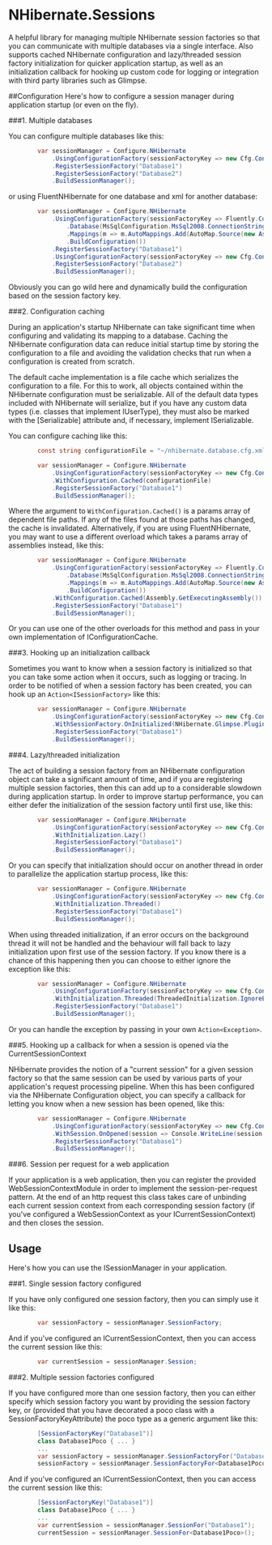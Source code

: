 # NHibernate.Sessions

A helpful library for managing multiple NHibernate session factories so that you can communicate with
multiple databases via a single interface. Also supports cached NHibernate configuration and lazy/threaded
session factory initialization for quicker application startup, as well as an initialization callback for
hooking up custom code for logging or integration with third party libraries such as Glimpse.

##Configuration
Here's how to configure a session manager during application startup (or even on the fly).

###1. Multiple databases

You can configure multiple databases like this:

````c#
		var sessionManager = Configure.NHibernate
			.UsingConfigurationFactory(sessionFactoryKey => new Cfg.Configuration().Configure(string.Format("~/nhibernate.{0}.cfg.xml", sessionFactoryKey)))
			.RegisterSessionFactory("Database1")
			.RegisterSessionFactory("Database2")
			.BuildSessionManager();
`````

or using FluentNHibernate for one database and xml for another database:

````c#
		var sessionManager = Configure.NHibernate
			.UsingConfigurationFactory(sessionFactoryKey => Fluently.Configure(new Cfg.Configuration())
				.Database(MsSqlConfiguration.MsSql2008.ConnectionString(c => c.FromConnectionStringWithKey(sessionFactoryKey)))
				.Mappings(m => m.AutoMappings.Add(AutoMap.Source(new AssemblyTypeSource(Assembly.GetExecutingAssembly()))))
				.BuildConfiguration())
			.RegisterSessionFactory("Database1")
			.UsingConfigurationFactory(sessionFactoryKey => new Cfg.Configuration().Configure("~/nhibernate.database2.cfg.xml"))
			.RegisterSessionFactory("Database2")
			.BuildSessionManager();
`````

Obviously you can go wild here and dynamically build the configuration based on the session factory key.

###2. Configuration caching

During an application's startup NHibernate can take significant time when configuring and validating its
mapping to a database. Caching the NHibernate configuration data can reduce initial startup time by storing
the configuration to a file and avoiding the validation checks that run when a configuration is created
from scratch.

The default cache implementation is a file cache which serializes the configuration to a file.
For this to work, all objects contained within the NHibernate configuration must be serializable. All of
the default data types included with NHibernate will serialize, but if you have any custom data types
(i.e. classes that implement IUserType), they must also be marked with the [Serializable] attribute and,
if necessary, implement ISerializable.

You can configure caching like this:

````c#
		const string configurationFile = "~/nhibernate.database.cfg.xml";

		var sessionManager = Configure.NHibernate
			.UsingConfigurationFactory(sessionFactoryKey => new Cfg.Configuration().Configure(configurationFile))
			.WithConfiguration.Cached(configurationFile)
			.RegisterSessionFactory("Database1")
			.BuildSessionManager();
`````

Where the argument to `WithConfiguration.Cached()` is a params array of dependent file paths. If any of the
files found at those paths has changed, the cache is invalidated. Alternatively, if you are using
FluentNHibernate, you may want to use a different overload which takes a params array of assemblies instead,
like this:

````c#
		var sessionManager = Configure.NHibernate
			.UsingConfigurationFactory(sessionFactoryKey => Fluently.Configure(new Cfg.Configuration())
				.Database(MsSqlConfiguration.MsSql2008.ConnectionString(c => c.FromConnectionStringWithKey(sessionFactoryKey)))
				.Mappings(m => m.AutoMappings.Add(AutoMap.Source(new AssemblyTypeSource(Assembly.GetExecutingAssembly()))))
				.BuildConfiguration())
			.WithConfiguration.Cached(Assembly.GetExecutingAssembly())
			.RegisterSessionFactory("Database1")
			.BuildSessionManager();
`````

Or you can use one of the other overloads for this method and pass in your own implementation of IConfigurationCache.

###3. Hooking up an initialization callback

Sometimes you want to know when a session factory is initialized so that you can take some action when it occurs,
such as logging or tracing. In order to be notified of when a session factory has been created, you can hook up
an `Action<ISessionFactory>` like this:

````c#
		var sessionManager = Configure.NHibernate
			.UsingConfigurationFactory(sessionFactoryKey => new Cfg.Configuration().Configure("~/nhibernate.database.cfg.xml"))
			.WithSessionFactory.OnInitialized(NHibernate.Glimpse.Plugin.RegisterSessionFactory)
			.RegisterSessionFactory("Database1")
			.BuildSessionManager();
`````

###4. Lazy/threaded initialization

The act of building a session factory from an NHibernate configuration object can take a significant amount of
time, and if you are registering multiple session factories, then this can add up to a considerable slowdown during
application startup. In order to improve startup performance, you can either defer the initialization of the
session factory until first use, like this:

````c#
		var sessionManager = Configure.NHibernate
			.UsingConfigurationFactory(sessionFactoryKey => new Cfg.Configuration().Configure("~/nhibernate.database.cfg.xml"))
			.WithInitialization.Lazy()
			.RegisterSessionFactory("Database1")
			.BuildSessionManager();
`````

Or you can specify that initialization should occur on another thread in order to parallelize the
application startup process, like this:

````c#
		var sessionManager = Configure.NHibernate
			.UsingConfigurationFactory(sessionFactoryKey => new Cfg.Configuration().Configure("~/nhibernate.database.cfg.xml"))
			.WithInitialization.Threaded()
			.RegisterSessionFactory("Database1")
			.BuildSessionManager();
`````

When using threaded initialization, if an error occurs on the background thread it will not be handled and the
behaviour will fall back to lazy initialization upon first use of the session factory. If you know there is a
chance of this happening then you can choose to either ignore the exception like this:

````c#
		var sessionManager = Configure.NHibernate
			.UsingConfigurationFactory(sessionFactoryKey => new Cfg.Configuration().Configure("~/nhibernate.database.cfg.xml"))
			.WithInitialization.Threaded(ThreadedInitialization.IgnoreException)
			.RegisterSessionFactory("Database1")
			.BuildSessionManager();
`````

Or you can handle the exception by passing in your own `Action<Exception>`.

###5. Hooking up a callback for when a session is opened via the CurrentSessionContext

NHibernate provides the notion of a "current session" for a given session factory so that the same session can
be used by various parts of your application's request processing pipeline. When this has been configured via the
NHibernate Configuration object, you can specify a callback for letting you know when a new session has been
opened, like this:

````c#
		var sessionManager = Configure.NHibernate
			.UsingConfigurationFactory(sessionFactoryKey => new Cfg.Configuration().Configure("~/nhibernate.database.cfg.xml"))
			.WithSession.OnOpened(session => Console.WriteLine(session.Connection.Database))
			.RegisterSessionFactory("Database1")
			.BuildSessionManager();
`````

###6. Session per request for a web application

If your application is a web application, then you can register the provided WebSessionContextModule in order to
implement the session-per-request pattern. At the end of an http request this class takes care of unbinding each
current session context from each corresponding session factory (if you've configured a WebSessionContext as your
ICurrentSessionContext) and then closes the session.

## Usage
Here's how you can use the ISessionManager in your application.

###1. Single session factory configured

If you have only configured one session factory, then you can simply use it like this:

````c#
		var sessionFactory = sessionManager.SessionFactory;
`````

And if you've configured an ICurrentSessionContext, then you can access the current session like this:

````c#
		var currentSession = sessionManager.Session;
`````

###2. Multiple session factories configured

If you have configured more than one session factory, then you can either specify which session factory you
want by providing the session factory key, or (provided that you have decorated a poco class with a
SessionFactoryKeyAttribute) the poco type as a generic argument like this:

````c#
		[SessionFactoryKey("Database1")]
		class Database1Poco { ... }
		...
		var sessionFactory = sessionManager.SessionFactoryFor("Database1");
		sessionFactory = sessionManager.SessionFactoryFor<Database1Poco>();
`````

And if you've configured an ICurrentSessionContext, then you can access the current session like this:

````c#
		[SessionFactoryKey("Database1")]
		class Database1Poco { ... }
		...
		var currentSession = sessionManager.SessionFor("Database1");
		currentSession = sessionManager.SessionFor<Database1Poco>();
`````